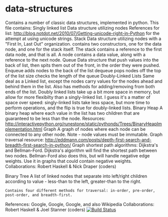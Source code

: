 # data-structures
Contains a number of classic data structures, implemented in python.
This file contains:
Singly linked list
    Data structure utilizing nodes
    References for list:
    http://blog.notdot.net/2010/07/Getting-unicode-right-in-Python for the attempt at using unicode strings.
Stack
    Data structure utilizing nodes with a "First In, Last Out" 
    organization.
    contains two constructors, one for the data node, and one
    for the stack itself. 
    The stack contains a reference to the first data node, and that
    is all. 
    A node contains a data value, along with a reference to the next
    node.
Queue 
    Data structure that push values into the back of list, then spits
    them out of the front, in the order they were pushed.
    Enqueue adds nodes to the back of the list
    dequeue pops nodes off the top of the list
    size checks the length of the queue
Doubly-Linked Lists
    Same deal as a Linked list, except the nodes carry values for the nodes
    ahead and behind them in the list. Also has methods for adding/removing
    from both ends of the list.
    Doubly linked lists take up a bit more space in memory, but allow
    for more flexibilty than a singly-linked list. I guess it's a matter
    of space over speed: singly-linked lists take less space, but more
    time to perform operations, and the flip is true for doubly-linked 
    lists.
Binary Heap
    A binary heap where each value in the list has two children that are guaranteed to be less than the node.
    Resources: http://interactivepython.org/runestone/static/pythonds/Trees/BinaryHeapImplementation.html
Graph
    A graph of nodes where each node can be connected to any other node.
    Note - node values must be immutable.
    Graph traversal resource: http://eddmann.com/posts/depth-first-search-and-breadth-first-search-in-python/
Graph shortest path algorithms: Dijkstra's and Bellman-Ford.
    Dijkstra's algorithm will find the shortest path between two nodes. Bellman-Ford also does this, but will handle negative edge weights. Use it in graphs that could contain negative weights.
Collaborations: Robert Haskell & Nick Draper (coders)

Binary Tree
    A list of linked nodes that separate into left/right children according
    to value - less-than to the left, greater-than to the right.

    Contains four different methods for traversal: in-order, pre-order,
    post-order, and breadth-first.
References: Google, Google, Google, and also Wikipedia
Collaborations: Robert Haskell & Joel Stanner (coders)
[![Build Status](https://travis-ci.org/robertwhaskell/data-structures.svg?branch=weighted-graph)](https://travis-ci.org/robertwhaskell/data-structures)
    